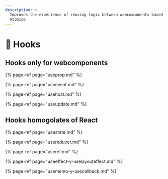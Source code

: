```yaml
---
description: >-
  Improves the experience of reusing logic between webcomponents based on
  Atomico
---
```


# 🎣 Hooks

## Hooks only for webcomponents

{% page-ref page="useprop.md" %}

{% page-ref page="useevent.md" %}

{% page-ref page="usehost.md" %}

{% page-ref page="useupdate.md" %}

## Hooks homogolates of React

{% page-ref page="usestate.md" %}

{% page-ref page="usereducer.md" %}

{% page-ref page="useref.md" %}

{% page-ref page="useeffect-y-uselayouteffect.md" %}

{% page-ref page="usememo-y-usecallback.md" %}

